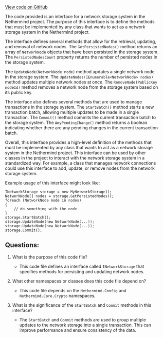 [View code on GitHub](https://github.com/nethermindeth/nethermind/Nethermind.Network/INetworkStorage.cs)

The code provided is an interface for a network storage system in the Nethermind project. The purpose of this interface is to define the methods that must be implemented by any class that wants to act as a network storage system in the Nethermind project. 

The interface defines several methods that allow for the retrieval, updating, and removal of network nodes. The `GetPersistedNodes()` method returns an array of `NetworkNode` objects that have been persisted in the storage system. The `PersistedNodesCount` property returns the number of persisted nodes in the storage system. 

The `UpdateNode(NetworkNode node)` method updates a single network node in the storage system. The `UpdateNodes(IEnumerable<NetworkNode> nodes)` method updates multiple network nodes at once. The `RemoveNode(PublicKey nodeId)` method removes a network node from the storage system based on its public key. 

The interface also defines several methods that are used to manage transactions in the storage system. The `StartBatch()` method starts a new transaction batch, allowing multiple updates to be made in a single transaction. The `Commit()` method commits the current transaction batch to the storage system. The `AnyPendingChange()` method returns a boolean indicating whether there are any pending changes in the current transaction batch. 

Overall, this interface provides a high-level definition of the methods that must be implemented by any class that wants to act as a network storage system in the Nethermind project. This interface can be used by other classes in the project to interact with the network storage system in a standardized way. For example, a class that manages network connections could use this interface to add, update, or remove nodes from the network storage system. 

Example usage of this interface might look like:

```
INetworkStorage storage = new MyNetworkStorage();
NetworkNode[] nodes = storage.GetPersistedNodes();
foreach (NetworkNode node in nodes)
{
    // do something with the node
}
storage.StartBatch();
storage.UpdateNode(new NetworkNode(...));
storage.UpdateNode(new NetworkNode(...));
storage.Commit();
```
## Questions: 
 1. What is the purpose of this code file?
    - This code file defines an interface called `INetworkStorage` that specifies methods for persisting and updating network nodes.

2. What other namespaces or classes does this code file depend on?
    - This code file depends on the `Nethermind.Config` and `Nethermind.Core.Crypto` namespaces.

3. What is the significance of the `StartBatch` and `Commit` methods in this interface?
    - The `StartBatch` and `Commit` methods are used to group multiple updates to the network storage into a single transaction. This can improve performance and ensure consistency of the data.